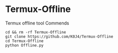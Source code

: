 # Termux-Offline
Termux offline tool
Commends
```
cd && rm -rf Termux-Offline
git clone https://github.com/K0J4/Termux-Offline
cd Termux-Offline
python Offline.py
```
